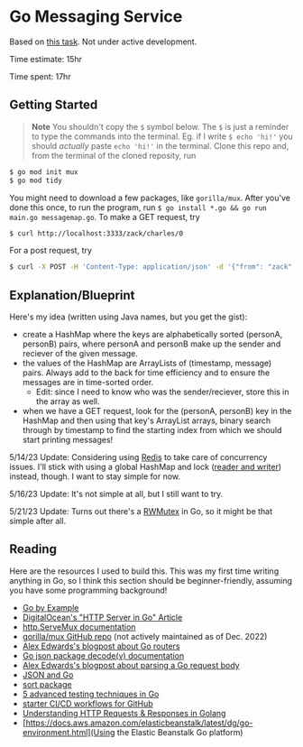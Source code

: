 # Go Messaging Service
Based on [this task](https://gist.github.com/zackbloom/57124a029f6bd1b8ab0e3ea5aff34d71). Not under active development.

Time estimate: 15hr

Time spent: 17hr

## Getting Started
> **Note**
> You shouldn't copy the `$` symbol below. The `$` is just a reminder to type the commands into the terminal. Eg. if I write `$ echo 'hi!'` you should *actually* paste `echo 'hi!'` in the terminal.
Clone this repo and, from the terminal of the cloned reposity, run
```bash
$ go mod init mux
$ go mod tidy
```
You might need to download a few packages, like `gorilla/mux`. After you've done this once, to run the program, run
`$ go install *.go && go run main.go messagemap.go`. To make a GET request, try
```bash
$ curl http://localhost:3333/zack/charles/0
```
For a post request, try
```bash
$ curl -X POST -H 'Content-Type: application/json' -d '{"from": "zack", "to": "charles", "message": "pizza tonight?"}' http://localhost:3333
```

## Explanation/Blueprint
Here's my idea (written using Java names, but you get the gist):
- create a HashMap where the keys are alphabetically sorted (personA, personB) pairs, where personA and personB make up the sender and reciever of the given message.
- the values of the HashMap are ArrayLists of (timestamp, message) pairs. Always add to the back for time efficiency and to ensure the messages are in time-sorted order.
    - Edit: since I need to know who was the sender/reciever, store this in the array as well.
- when we have a GET request, look for the (personA, personB) key in the HashMap and then using that key's ArrayList arrays, binary search through by timestamp to find the starting index from which we should start printing messages!

5/14/23 Update:
Considering using [Redis](https://redis.io/docs/about/) to take care of concurrency issues. I'll stick with using a global HashMap and lock ([reader and writer](https://en.wikipedia.org/wiki/Readers%E2%80%93writer_lock)) instead, though. I want to stay simple for now.

5/16/23 Update:
It's not simple at all, but I still want to try.

5/21/23 Update:
Turns out there's a [RWMutex](https://pkg.go.dev/sync#RWMutex) in Go, so it might be that simple after all.

## Reading
Here are the resources I used to build this. This was my first time writing anything in Go, so I think this section should be beginner-friendly, assuming you have some programming background!

- [Go by Example](https://gobyexample.com/)
- [DigitalOcean's "HTTP Server in Go" Article](https://www.digitalocean.com/community/tutorials/how-to-make-an-http-server-in-go)
- [http.ServeMux documentation](https://pkg.go.dev/net/http#ServeMux)
- [gorilla/mux GitHub repo](https://github.com/gorilla/mux) (not actively maintained as of Dec. 2022)
- [Alex Edwards's blogpost about Go routers](https://www.alexedwards.net/blog/which-go-router-should-i-use)
- [Go json package decode(v) documentation](https://pkg.go.dev/encoding/json#Decoder.Decode)
- [Alex Edwards's blogpost about parsing a Go request body](https://www.alexedwards.net/blog/how-to-properly-parse-a-json-request-body)
- [JSON and Go](https://go.dev/blog/json)
- [sort package](https://pkg.go.dev/sort)
- [5 advanced testing techniques in Go](https://segment.com/blog/5-advanced-testing-techniques-in-go/)
- [starter CI/CD workflows for GitHub](https://github.com/actions/starter-workflows/tree/main/ci)
- [Understanding HTTP Requests & Responses in Golang](https://ciaranmcveigh5.medium.com/understanding-http-requests-responses-in-golang-a13e5e92bc4f)
- [https://docs.aws.amazon.com/elasticbeanstalk/latest/dg/go-environment.html](Using the Elastic Beanstalk Go platform)
